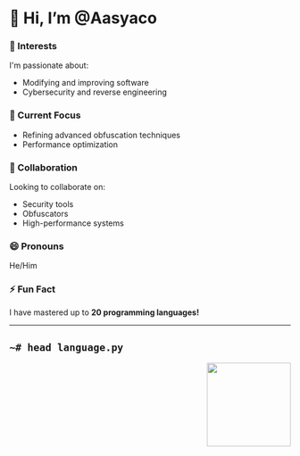 # 👋 Hi, I’m @Aasyaco  

### 👀 Interests  
I'm passionate about:  
- Modifying and improving software  
- Cybersecurity and reverse engineering  

### 🌱 Current Focus  
- Refining advanced obfuscation techniques  
- Performance optimization  

### 💞️ Collaboration  
Looking to collaborate on:  
- Security tools  
- Obfuscators  
- High-performance systems  

### 😄 Pronouns  
He/Him  

### ⚡ Fun Fact  
I have mastered up to **20 programming languages!**  

---

## `~# head language.py`  
<a href="#"><img align="right" height=150 src="https://github-readme-stats.vercel.app/api/top-langs/?username=Aasyaco&layout=compact&theme=react&hide=html,css&hide_border=true&card_width=380&hide_title=true&langs_count=20"></a>
